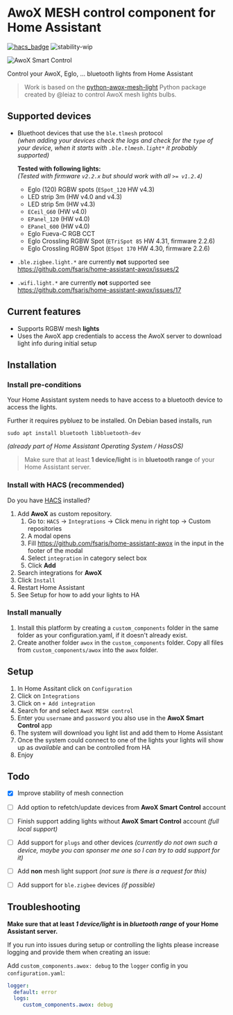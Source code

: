 # AwoX MESH control component for Home Assistant

[![hacs_badge](https://img.shields.io/badge/HACS-Custom-orange.svg?style=for-the-badge)](https://hacs.xyz/)
![stability-wip](https://img.shields.io/badge/stability-stable-green.svg?style=for-the-badge&color=green)

![AwoX Smart Control](https://github.com/fsaris/home-assistant-awox/blob/main/images/icon.png?raw=true)

Control your AwoX, Eglo, ... bluetooth lights from Home Assistant

> Work is based on the [python-awox-mesh-light](https://github.com/Leiaz/python-awox-mesh-light) Python package created by @leiaz to control AwoX mesh lights bulbs.

## Supported devices
- Bluethoot devices that use the `ble.tlmesh` protocol  
  _(when adding your devices check the logs and check for the `type` of your device, when it starts with `.ble.tlmesh.light*` it probably supported)_  
    
  **Tested with following lights:**  
  _(Tested with firmware `v2.2.x` but should work with all `>= v1.2.4`)_
  - Eglo (120) RGBW spots (`ESpot_120` HW v4.3)
  - LED strip 3m (HW v4.0 and v4.3)
  - LED strip 5m (HW v4.3)
  - `ECeil_G60` (HW v4.0)
  - `EPanel_120` (HW v4.0)
  - `EPanel_600` (HW v4.0)
  - Eglo Fueva-C RGB CCT
  - Eglo Crossling RGBW Spot (`ETriSpot 85` HW 4.31, firmware 2.2.6)
  - Eglo Crossling RGBW Spot (`ESpot 170` HW 4.30, firmware 2.2.6)
- `.ble.zigbee.light.*` are currently **not** supported see https://github.com/fsaris/home-assistant-awox/issues/2
- `.wifi.light.*` are currently **not** supported see https://github.com/fsaris/home-assistant-awox/issues/17

## Current features
- Supports RGBW mesh **lights**
- Uses the AwoX app credentials to access the AwoX server to download light info during initial setup

## Installation

### Install pre-conditions
Your Home Assistant system needs to have access to a bluetooth device to access the lights. 

Further it requires pybluez to be installed. On Debian based installs, run

```
sudo apt install bluetooth libbluetooth-dev
```
_(already part of Home Assistant Operating System / HassOS)_

> Make sure that at least **1 device/light** is in **bluetooth range** of your Home Assistant server.

### Install with HACS (recommended)

Do you have [HACS](https://hacs.xyz/) installed?
1. Add **AwoX** as custom repository.
   1. Go to: `HACS` -> `Integrations` -> Click menu in right top -> Custom repositories
   1. A modal opens
   1. Fill https://github.com/fsaris/home-assistant-awox in the input in the footer of the modal
   1. Select `integration` in category select box
   1. Click **Add**
1. Search integrations for **AwoX**
1. Click `Install`
1. Restart Home Assistant
1. See Setup for how to add your lights to HA

### Install manually

1. Install this platform by creating a `custom_components` folder in the same folder as your configuration.yaml, if it doesn't already exist.
2. Create another folder `awox` in the `custom_components` folder. Copy all files from `custom_components/awox` into the `awox` folder.

## Setup
1. In Home Assitant click on `Configuration`
1. Click on `Integrations`
1. Click on `+ Add integration`
1. Search for and select `AwoX MESH control`
1. Enter you `username` and `password` you also use in the **AwoX Smart Control** app
1. The system will download you light list and add them to Home Assistant
1. Once the system could connect to one of the lights your lights will show up as _available_ and can be controlled from HA   
1. Enjoy


## Todo
- [x] Improve stability of mesh connection
- [ ] Add option to refetch/update devices from **AwoX Smart Control** account
- [ ] Finish support adding lights without **AwoX Smart Control** account _(full local support)_
- [ ] Add support for `plugs` and other devices _(currently do not own such a device, maybe you can sponser me one so I can try to add support for it)_
- [ ] Add **non** mesh light support _(not sure is there is a request for this)_
- [ ] Add support for `ble.zigbee` devices _(if possible)_


## Troubleshooting
**Make sure that at least *1 device/light* is in *bluetooth range* of your Home Assistant server.**

If you run into issues during setup or controlling the lights please increase logging and provide them when creating an issue:

Add `custom_components.awox: debug` to the `logger` config in you `configuration.yaml`:

```yaml
logger:
  default: error
  logs:
     custom_components.awox: debug
```
